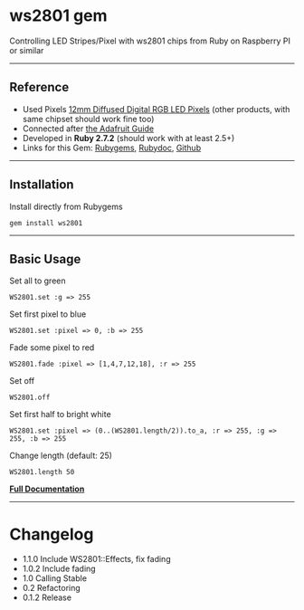 ws2801 gem
======

Controlling LED Stripes/Pixel with ws2801 chips from Ruby on Raspberry PI or similar

---

## Reference
*   Used Pixels
[12mm Diffused Digital RGB LED Pixels](http://www.play-zone.ch/de/12mm-diffused-digital-rgb-led-pixels-25er-strang-ws2801.html) (other products, with same chipset should work fine too)
*   Connected after [the Adafruit Guide](http://learn.adafruit.com/light-painting-with-raspberry-pi/hardware)
*   Developed in **Ruby 2.7.2** (should work with at least 2.5+)
*   Links for this Gem: [Rubygems](https://rubygems.org/gems/ws2801), [Rubydoc](http://rubydoc.info/github/b1nary/ws2801/master/WS2801), [Github](https://github.com/b1nary/ws2801)

----

## Installation

Install directly from Rubygems

    gem install ws2801

---

## Basic Usage

Set all to green

    WS2801.set :g => 255

Set first pixel to blue

    WS2801.set :pixel => 0, :b => 255

Fade some pixel to red

    WS2801.fade :pixel => [1,4,7,12,18], :r => 255

Set off

    WS2801.off

Set first half to bright white

    WS2801.set :pixel => (0..(WS2801.length/2)).to_a, :r => 255, :g => 255, :b => 255

Change length (default: 25)

    WS2801.length 50

[**Full Documentation**](http://rubydoc.info/github/b1nary/ws2801/master/WS2801)

---

# Changelog

* 1.1.0 Include WS2801::Effects, fix fading
* 1.0.2 Include fading
* 1.0 Calling Stable
* 0.2 Refactoring
* 0.1.2 Release
